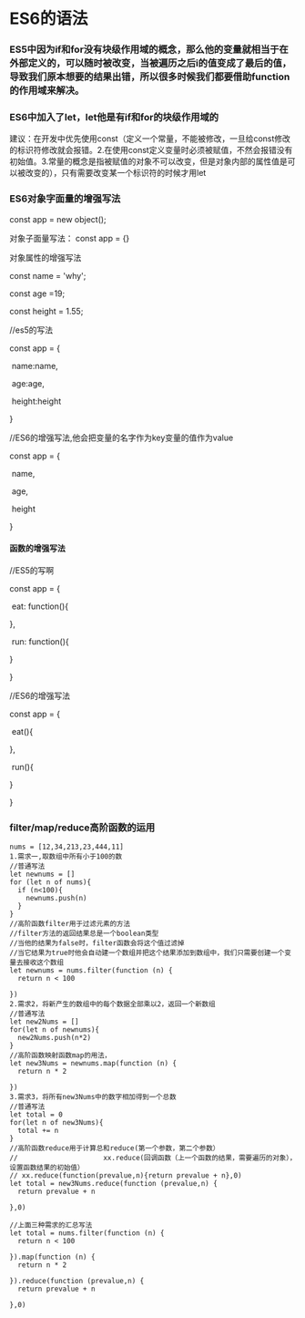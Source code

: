 # ES6的语法	

### ES5中因为if和for没有块级作用域的概念，那么他的变量就相当于在外部定义的，可以随时被改变，当被遍历之后i的值变成了最后的值，导致我们原本想要的结果出错，所以很多时候我们都要借助function的作用域来解决。	

### ES6中加入了let，let他是有if和for的块级作用域的	

建议：在开发中优先使用const（定义一个常量，不能被修改，一旦给const修改的标识符修改就会报错。2.在使用const定义变量时必须被赋值，不然会报错没有初始值。3.常量的概念是指被赋值的对象不可以改变，但是对象内部的属性值是可以被改变的），只有需要改变某一个标识符的时候才用let

### ES6对象字面量的增强写法	

const app = new object();

对象子面量写法： const app = {}

对象属性的增强写法

const name = 'why';

const age =19;

const height = 1.55;

//es5的写法

const app = {

​	name:name,

​	age:age,

​	height:height

}

//ES6的增强写法,他会把变量的名字作为key变量的值作为value

const app = {

​	name,

​	age,

​	height

}

#### 函数的增强写法	

//ES5的写啊

const app = {

​	eat: function(){

},

​	run: function(){

}

}

//ES6的增强写法

const app = {

​	eat(){

},

​	run(){

}

}

### filter/map/reduce高阶函数的运用

```
nums = [12,34,213,23,444,11]
1.需求一,取数组中所有小于100的数
//普通写法
let newnums = []
for (let n of nums){
  if (n<100){
    newnums.push(n)
  }
}
//高阶函数filter用于过滤元素的方法
//filter方法的返回结果总是一个boolean类型
//当他的结果为false时，filter函数会将这个值过滤掉
//当它结果为true时他会自动建一个数组并把这个结果添加到数组中，我们只需要创建一个变量去接收这个数组
let newnums = nums.filter(function (n) {
  return n < 100

})
2.需求2，将新产生的数组中的每个数据全部乘以2，返回一个新数组
//普通写法
let new2Nums = []
for(let n of newnums){
  new2Nums.push(n*2)
}
//高阶函数映射函数map的用法，
let new3Nums = newnums.map(function (n) {
  return n * 2

})
3.需求3，将所有new3Nums中的数字相加得到一个总数
//普通写法
let total = 0
for(let n of new3Nums){
  total += n
}
//高阶函数reduce用于计算总和reduce(第一个参数，第二个参数）
//                     xx.reduce(回调函数（上一个函数的结果，需要遍历的对象），设置函数结果的初始值）
// xx.reduce(function(prevalue,n){return prevalue + n},0)
let total = new3Nums.reduce(function (prevalue,n) {
  return prevalue + n

},0)

//上面三种需求的汇总写法
let total = nums.filter(function (n) {
  return n < 100

}).map(function (n) {
  return n * 2

}).reduce(function (prevalue,n) {
  return prevalue + n

},0)
```